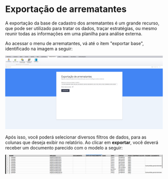 # Exportação de arrematantes

A exportação da base de cadastro dos arrematantes é um grande recurso, que pode ser utilizado para tratar os dados, traçar estratégias, ou mesmo reunir todas as informações em uma planilha para análise externa.

Ao acessar o menu de arrematantes, vá até o item "exportar base", identificado na imagem a seguir:

![imagem](./assets/exportar-base.png)

Após isso, você poderá selecionar diversos filtros de dados, para as colunas que deseja exibir no relatório. Ao clicar em **exportar**, você deverá receber um documento parecido com o modelo a seguir:

![imagem](./assets/planilha-exportar.png)
